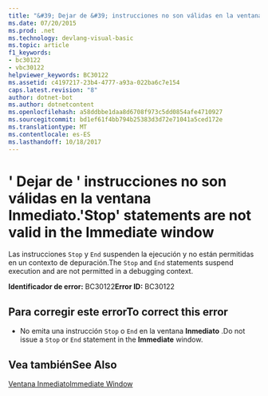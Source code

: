 ```yaml
---
title: "&#39; Dejar de &#39; instrucciones no son válidas en la ventana Inmediato."
ms.date: 07/20/2015
ms.prod: .net
ms.technology: devlang-visual-basic
ms.topic: article
f1_keywords:
- bc30122
- vbc30122
helpviewer_keywords: BC30122
ms.assetid: c4197217-23b4-4777-a93a-022ba6c7e154
caps.latest.revision: "8"
author: dotnet-bot
ms.author: dotnetcontent
ms.openlocfilehash: a58ddbbe1daa8d6708f973c5dd0854afe4710927
ms.sourcegitcommit: bd1ef61f4bb794b25383d3d72e71041a5ced172e
ms.translationtype: MT
ms.contentlocale: es-ES
ms.lasthandoff: 10/18/2017
---
```

# <a name="39stop39-statements-are-not-valid-in-the-immediate-window"></a><span data-ttu-id="143f5-102">&#39; Dejar de &#39; instrucciones no son válidas en la ventana Inmediato.</span><span class="sxs-lookup"><span data-stu-id="143f5-102">&#39;Stop&#39; statements are not valid in the Immediate window</span></span>
<span data-ttu-id="143f5-103">Las instrucciones `Stop` y `End` suspenden la ejecución y no están permitidas en un contexto de depuración.</span><span class="sxs-lookup"><span data-stu-id="143f5-103">The `Stop` and `End` statements suspend execution and are not permitted in a debugging context.</span></span>  
  
 <span data-ttu-id="143f5-104">**Identificador de error:** BC30122</span><span class="sxs-lookup"><span data-stu-id="143f5-104">**Error ID:** BC30122</span></span>  
  
## <a name="to-correct-this-error"></a><span data-ttu-id="143f5-105">Para corregir este error</span><span class="sxs-lookup"><span data-stu-id="143f5-105">To correct this error</span></span>  
  
-   <span data-ttu-id="143f5-106">No emita una instrucción `Stop` o `End` en la ventana **Inmediato** .</span><span class="sxs-lookup"><span data-stu-id="143f5-106">Do not issue a `Stop` or `End` statement in the **Immediate** window.</span></span>  
  
## <a name="see-also"></a><span data-ttu-id="143f5-107">Vea también</span><span class="sxs-lookup"><span data-stu-id="143f5-107">See Also</span></span>  
 [<span data-ttu-id="143f5-108">Ventana Inmediato</span><span class="sxs-lookup"><span data-stu-id="143f5-108">Immediate Window</span></span>](/visualstudio/ide/reference/immediate-window)
